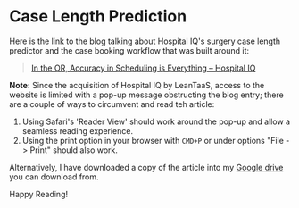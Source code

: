 # Case Length Prediction
Here is the link to the blog talking about Hospital IQ's surgery case length predictor and the case booking workflow that was built around it:
> [In the OR, Accuracy in Scheduling is Everything – Hospital IQ](https://www.hospiq.com/blog/in-the-or-accuracy-in-scheduling-is-everything/)

**Note:** Since the acquisition of Hospital IQ by LeanTaaS, access to the website is limited with a pop-up message obstructing the blog entry; 
there are a couple of ways to circumvent and read teh article:
1. Using Safari's 'Reader View' should work around the pop-up and allow a seamless reading experience.
2. Using the print option in your browser with `CMD+P` or under options "File -> Print" should also work.

Alternatively, I have downloaded a copy of the article into my [Google drive](http://potfolio.ruthran.fastmail.com/shared/) you can download from.

Happy Reading!
